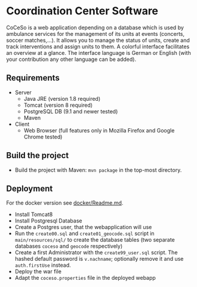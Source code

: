 # Coordination Center Software

CoCeSo is a web application depending on a database which is used by ambulance services
for the management of its units at events (concerts, soccer matches,...).
It allows you to manage the status of units, create and track interventions and assign units to them.
A colorful interface facilitates an overview at a glance.
The interface language is German or English (with your contribution any other language can be added).

## Requirements

* Server
  * Java JRE (version 1.8 required)
  * Tomcat (version 8 required)
  * PostgreSQL DB (9.1 and newer tested)
  * Maven
* Client
  * Web Browser (full features only in Mozilla Firefox and Google Chrome tested)

## Build the project

* Build the project with Maven: `mvn package` in the top-most directory.

## Deployment

For the docker version see [docker/Readme.md](docker/Readme.md).

* Install Tomcat8
* Install Postgresql Database
* Create a Postgres user, that the webapplication will use
* Run the `create00.sql` and `create01_geocode.sql` script in `main/resources/sql/` to create the database tables (two separate databases `coceso` and `geocode` respectively)
* Create a first Administrator with the `create99_user.sql` script. The hashed default password is `v.nachname`; optionally remove it and use `auth.firstUse` instead.
* Deploy the war file
* Adapt the `coceso.properties` file in the deployed webapp

